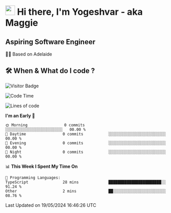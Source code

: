 <h1><img src="https://emojis.slackmojis.com/emojis/images/1531849430/4246/blob-sunglasses.gif?1531849430" width="30"/> Hi there, I'm Yogeshvar - aka Maggie</h1>

## Aspiring Software Engineer
🏂🏻  Based on Adelaide 

## 🛠 When & What do I code ?  

![Visitor Badge](https://visitor-badge.feriirawann.repl.co?username=yogeshvar&repo=yogeshvar&label=Visitors&style=plastic&color=%23457BFF&contentType=svg)

<!--START_SECTION:waka-->
![Code Time](http://img.shields.io/badge/Code%20Time-2%2C897%20hrs%206%20mins-blue)

![Lines of code](https://img.shields.io/badge/From%20Hello%20World%20I%27ve%20Written-0%20lines%20of%20code-blue)

**I'm an Early 🐤** 

```text
🌞 Morning                0 commits           ░░░░░░░░░░░░░░░░░░░░░░░░░   00.00 % 
🌆 Daytime                0 commits           ░░░░░░░░░░░░░░░░░░░░░░░░░   00.00 % 
🌃 Evening                0 commits           ░░░░░░░░░░░░░░░░░░░░░░░░░   00.00 % 
🌙 Night                  0 commits           ░░░░░░░░░░░░░░░░░░░░░░░░░   00.00 % 
```


📊 **This Week I Spent My Time On** 

```text
💬 Programming Languages: 
TypeScript               28 mins             ███████████████████████░░   91.24 % 
Other                    2 mins              ██░░░░░░░░░░░░░░░░░░░░░░░   08.76 % 
```


 Last Updated on 19/05/2024 16:46:26 UTC
<!--END_SECTION:waka-->
